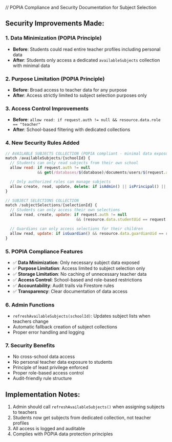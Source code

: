 // POPIA Compliance and Security Documentation for Subject Selection

## Security Improvements Made:

### 1. **Data Minimization (POPIA Principle)**

- **Before**: Students could read entire teacher profiles including personal data
- **After**: Students only access a dedicated `availableSubjects` collection with minimal data

### 2. **Purpose Limitation (POPIA Principle)**

- **Before**: Broad access to teacher data for any purpose
- **After**: Access strictly limited to subject selection purposes only

### 3. **Access Control Improvements**

- **Before**: `allow read: if request.auth != null && resource.data.role == "teacher"`
- **After**: School-based filtering with dedicated collections

### 4. **New Security Rules Added**

```javascript
// AVAILABLE SUBJECTS COLLECTION (POPIA compliant - minimal data exposure)
match /availableSubjects/{schoolId} {
  // Students can only read subjects from their own school
  allow read: if request.auth != null
              && get(/databases/$(database)/documents/users/$(request.auth.uid)).data.schoolId == schoolId;

  // Only authorized roles can manage subjects
  allow create, read, update, delete: if isAdmin() || isPrincipal() || isTeacher();
}

// SUBJECT SELECTIONS COLLECTION
match /subjectSelections/{selectionId} {
  // Students can only access their own selections
  allow read, create, update: if request.auth != null
                               && (resource.data.studentUid == request.auth.uid || request.resource.data.studentUid == request.auth.uid);

  // Guardians can only access selections for their children
  allow read, update: if isGuardian() && resource.data.guardianUid == request.auth.uid;
}
```

### 5. **POPIA Compliance Features**

- ✅ **Data Minimization**: Only necessary subject data exposed
- ✅ **Purpose Limitation**: Access limited to subject selection only
- ✅ **Storage Limitation**: No caching of unnecessary teacher data
- ✅ **Access Control**: School-based and role-based restrictions
- ✅ **Accountability**: Audit trails via Firestore rules
- ✅ **Transparency**: Clear documentation of data access

### 6. **Admin Functions**

- `refreshAvailableSubjects(schoolId)`: Updates subject lists when teachers change
- Automatic fallback creation of subject collections
- Proper error handling and logging

### 7. **Security Benefits**

- No cross-school data access
- No personal teacher data exposure to students
- Principle of least privilege enforced
- Proper role-based access control
- Audit-friendly rule structure

## Implementation Notes:

1. Admin should call `refreshAvailableSubjects()` when assigning subjects to teachers
2. Students now get subjects from dedicated collection, not teacher profiles
3. All access is logged and auditable
4. Complies with POPIA data protection principles
